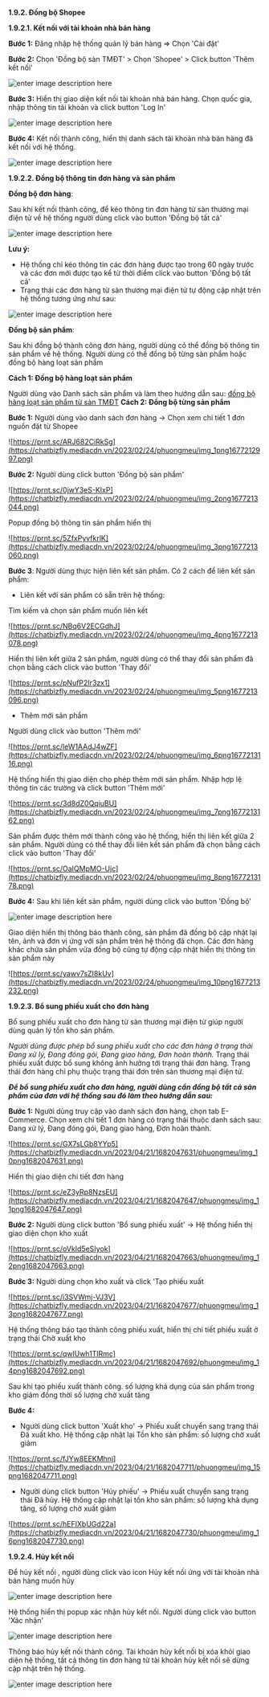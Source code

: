 **1.9.2. Đồng bộ Shopee**

**1.9.2.1. Kết nối với tài khoản nhà bán hàng**

**Bước 1:** Đăng nhập hệ thống quản lý bán hàng => Chọn 'Cài đặt' 

**Bước 2:** Chọn  'Đồng bộ sàn TMĐT' > Chọn 'Shopee' > Click button 'Thêm kết nối'

![enter image description here](https://chatbizfly.mediacdn.vn/2023/01/30/phuongmeu/img_9png1675075064.png)

**Bước 3:** Hiển thị giao diện kết nối tài khoản nhà bán hàng. Chọn quốc gia, nhập thông tin tài khoản và click button 'Log In'

![enter image description here](https://chatbizfly.mediacdn.vn/2023/01/30/phuongmeu/img_10png1675075082.png)

**Bước 4:** Kết nối  thành công, hiển thị danh sách tài khoản nhà bán hàng đã kết nối với hệ thống.

![enter image description here](https://chatbizfly.mediacdn.vn/2023/01/30/phuongmeu/img_11png1675075098.png)

**1.9.2.2. Đồng bộ thông tin đơn hàng và sản phẩm**

**Đồng bộ đơn hàng**:

Sau khi kết nối thành công, để kéo thông tin đơn hàng từ sàn thương mại điện tử về hệ thống người dùng click vào button 'Đồng bộ tất cả'

![enter image description here](https://chatbizfly.mediacdn.vn/2023/01/30/phuongmeu/img_12png1675075116.png)

**Lưu ý:** 

- Hệ thống chỉ kéo thông tin các đơn hàng được tạo trong 60 ngày trước và các đơn mới được tạo kể từ thời điểm click vào button 'Đồng bộ tất cả'
- Trạng thái các đơn hàng từ sàn thương mại điện tử tự động cập nhật trên hệ thống tương ứng như sau:

![enter image description here](https://chatbizfly.mediacdn.vn/2023/01/30/phuongmeu/img_13png1675075132.png)

**Đồng bộ sản phẩm**:

Sau khi đồng bộ thành công đơn hàng, người dùng có thể đồng bộ thông tin sản phẩm về hệ thống. 
Người dùng có thể đồng bộ từng sản phẩm hoặc đồng bộ hàng loạt sản phẩm

**Cách 1: Đồng bộ hàng loạt sản phẩm** 

Người dùng vào Danh sách sản phẩm và làm theo hướng dẫn sau: [đồng bộ hàng loạt sản phẩm từ sàn TMĐT](https://chat.bizfly.vn/guides/#/eshop/danhsachsanpham)
**Cách 2: Đồng bộ từng sản phẩm**

**Bước 1:** Người dùng vào danh sách đơn hàng -> Chọn xem chi tiết 1 đơn nguồn đặt từ Shopee

![https://prnt.sc/ARJ682CiRkSg](https://chatbizfly.mediacdn.vn/2023/02/24/phuongmeu/img_1png1677212997.png)

**Bước 2:** Người dùng click button 'Đồng bộ sản phẩm'

![https://prnt.sc/0jwY3eS-KIxP](https://chatbizfly.mediacdn.vn/2023/02/24/phuongmeu/img_2png1677213044.png)

Popup đồng bộ thông tin sản phẩm hiển thị 

 ![https://prnt.sc/5ZfxPyvfkrlK](https://chatbizfly.mediacdn.vn/2023/02/24/phuongmeu/img_3png1677213060.png)
 
**Bước 3**: Người dùng thực hiện liên kết sản phẩm. Có 2 cách để liên kết sản phẩm:

* Liên kết với sản phẩm có sẵn trên hệ thống: 

Tìm kiếm và chọn sản phẩm muốn liên kết

![https://prnt.sc/NBq6V2ECGdhJ](https://chatbizfly.mediacdn.vn/2023/02/24/phuongmeu/img_4png1677213078.png)

Hiển thị liên kết giữa 2 sản phẩm, người dùng có thể thay đổi sản phẩm đã chọn bằng cách click vào button 'Thay đổi'

![https://prnt.sc/pNufP2Ir3zx1](https://chatbizfly.mediacdn.vn/2023/02/24/phuongmeu/img_5png1677213096.png)

* Thêm mới sản phẩm

Người dùng click vào button 'Thêm mới'

![https://prnt.sc/leW1AAdJ4wZF](https://chatbizfly.mediacdn.vn/2023/02/24/phuongmeu/img_6png1677213116.png)

Hệ thống hiển thị giao diện cho phép thêm mới sản phẩm. Nhập hợp lệ thông tin các trường và click button 'Thêm mới'

![https://prnt.sc/3d8dZ0QqiuBU](https://chatbizfly.mediacdn.vn/2023/02/24/phuongmeu/img_7png1677213162.png)

Sản phẩm được thêm mới thành công vào hệ thống, hiển thị liên kết giữa 2 sản phẩm. Người dùng có thể thay đổi liên kết sản phẩm đã chọn bằng cách click vào button 'Thay đổi'

![https://prnt.sc/OaIQMpMO-Ujc](https://chatbizfly.mediacdn.vn/2023/02/24/phuongmeu/img_8png1677213178.png)

**Bước 4:** Sau khi liên kết sản phẩm, người dùng click vào button 'Đồng bộ'

![enter image description here](https://chatbizfly.mediacdn.vn/2023/02/24/phuongmeu/img_9png1677213214.png)

Giao diện hiển thị thông báo thành công, sản phẩm đã đồng bộ cập nhật lại tên, ảnh và đơn vị ứng với sản phẩm trên hệ thông đã chọn. Các đơn hàng khác chứa sản phẩm vừa đồng bộ cũng tự động cập nhật hiển thị thông tin sản phẩm này

![https://prnt.sc/yawv7sZI8kUv](https://chatbizfly.mediacdn.vn/2023/02/24/phuongmeu/img_10png1677213232.png)

**1.9.2.3. Bổ sung phiếu xuất cho đơn hàng**

Bổ sung phiếu xuất cho đơn hàng từ sàn thương mại điện từ giúp người dùng quản lý tồn kho sản phẩm.

*Người dùng được phép bổ sung phiếu xuất cho các đơn hàng ở trạng thái Đang xử lý, Đang đóng gói, Đang giao hàng, Đơn hoàn thành.* Trạng thái phiếu xuất được bổ sung không ảnh hưởng tới trạng thái đơn hàng. Trạng thái đơn hàng chỉ phụ thuộc trạng thái đơn trên sàn thương mại điện tử.

***Để bổ sung phiếu xuất cho đơn hàng, người dùng cần đồng bộ tất cả sản phẩm của đơn với hệ thống sau đó làm theo hướng dẫn sau:***

**Bước 1:**  Người dùng truy cập vào danh sách đơn hàng, chọn tab E-Commerce. Chọn xem chi tiết 1 đơn hàng có trạng thái thuộc danh sách sau: Đang xử lý, Đang đóng gói, Đang giao hàng, Đơn hoàn thành.

![https://prnt.sc/GX7sLGb8YYp5](https://chatbizfly.mediacdn.vn/2023/04/21/1682047631/phuongmeu/img_10png1682047631.png)


Hiển thị giao diện chi tiết đơn hàng

![https://prnt.sc/eZ3yRp8NzsEU](https://chatbizfly.mediacdn.vn/2023/04/21/1682047647/phuongmeu/img_11png1682047647.png)

**Bước 2:** Người dùng click button 'Bổ sung phiếu xuất' -> Hệ thống hiển thị giao diện chọn kho xuất

![https://prnt.sc/oVkId5eSIyok](https://chatbizfly.mediacdn.vn/2023/04/21/1682047663/phuongmeu/img_12png1682047663.png)

**Bước 3:** Người dùng chọn kho xuất và click 'Tạo phiếu xuất

![https://prnt.sc/i3SVWmj-VJ3V](https://chatbizfly.mediacdn.vn/2023/04/21/1682047677/phuongmeu/img_13png1682047677.png)

Hệ thống thông báo tạo thành công phiếu xuất, hiển thị chi tiết phiếu xuất ở trạng thái Chờ xuất kho

![https://prnt.sc/qwlUwh1TlRmc](https://chatbizfly.mediacdn.vn/2023/04/21/1682047692/phuongmeu/img_14png1682047692.png)

Sau khi tạo phiếu xuất thành công. số lượng khả dụng của sản phẩm trong kho giảm đồng thời số lượng chờ xuất tăng

**Bước 4:** 

* Người dùng click button 'Xuất kho'  -> Phiếu xuất chuyển sang trạng thái Đã xuất kho. Hệ thống cập nhật lại Tồn kho sản phẩm: số lượng chờ xuất giảm

![https://prnt.sc/fJYw8EEKMhnj](https://chatbizfly.mediacdn.vn/2023/04/21/1682047711/phuongmeu/img_15png1682047711.png)

* Người dùng click button 'Hủy phiếu' -> Phiếu xuất chuyển sang trạng thái Đã hủy. Hệ thống cập nhật lại tồn kho sản phẩm: số lượng khả dụng tăng, số lượng chờ xuất giảm

![https://prnt.sc/hEFIXbUGd22a](https://chatbizfly.mediacdn.vn/2023/04/21/1682047730/phuongmeu/img_16png1682047730.png)


**1.9.2.4. Hủy kết nối**

Để hủy kết nối , người dùng click vào icon Hủy kết nối ứng với tài khoản nhà bán hàng muốn hủy

![enter image description here](https://chatbizfly.mediacdn.vn/2023/01/30/phuongmeu/img_14png1675075152.png)

Hệ thống hiển thị popup xác nhận hủy kết nối. Người dùng click vào button 'Xác nhận'

![enter image description here](https://chatbizfly.mediacdn.vn/2023/01/30/phuongmeu/img_15png1675075167.png)

Thông báo hủy kết nối thành công. Tài khoản hủy kết nối bị xóa khỏi giao diện hệ thống, tất cả thông tin đơn hàng từ tài khoản hủy kết nối sẽ dừng cập nhật trên hệ thống.

![enter image description here](https://chatbizfly.mediacdn.vn/2023/01/30/phuongmeu/img_16png1675075199.png)